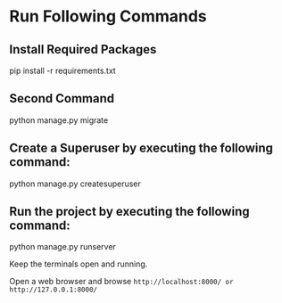 
# Run Following Commands 

## Install Required Packages
pip install -r requirements.txt

## Second Command
python manage.py migrate


## Create a Superuser by executing the following command:
python manage.py createsuperuser

## Run the project by executing the following command:
python manage.py runserver

Keep the terminals open and running.

Open a web browser and browse ``` http://localhost:8000/ or http://127.0.0.1:8000/ ```